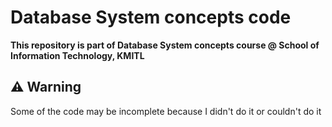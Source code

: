 # Database System concepts code
**This repository is part of Database System concepts course @ School of Information Technology, KMITL**

## ⚠️ Warning 
Some of the code may be incomplete because I didn't do it or couldn't do it
